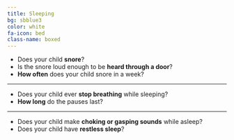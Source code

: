 ```yaml
---
title: Sleeping
bg: sbblue3
color: white
fa-icon: bed
class-name: boxed
---
```


- Does your child **snore**?
- Is the snore loud enough to be **heard through a door**?
- **How often** does your child snore in a week?

----

- Does your child ever **stop breathing** while sleeping?
- **How long** do the pauses last?

----

- Does your child make **choking or gasping sounds** while asleep?
- Does your child have **restless sleep**?
